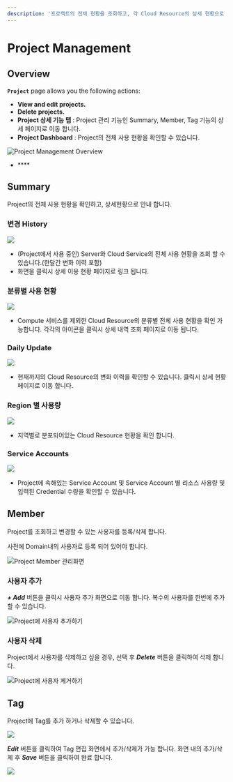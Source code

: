 ```yaml
---
description: '프로젝트의 전체 현황을 조회하고, 각 Cloud Resource의 상세 현황으로 이동할 수 있습니다.'
---
```


# Project Management

## Overview 

**`Project`** page allows you the following actions:

* **View and edit projects.** 
* **Delete projects.**
* **Project 상세 기능 탭** : Project 관리 기능인 Summary, Member, Tag 기능의 상세 페이지로 이동 합니다. 
* **Project Dashboard** : Project의 전체 사용 현황을 확인할 수 있습니다. 

![Project Management Overview](../.gitbook/assets/2020-08-05-2.26.10.png)

* \*\*\*\*



## Summary

Project의 전체 사용 현황을 확인하고, 상세현황으로 안내 합니다. 

### 변경 History    

![](../.gitbook/assets/2020-08-05-2.51.28.png)

* \(Project에서 사용 중인\) Server와 Cloud Service의 전체 사용 현황을 조회 할 수 있습니다.\(한달간 변화 이력 포함\)
* 화면을 클릭시 상세 이용 현황 페이지로 링크 됩니다. 

### 분류별 사용 현황 

![](../.gitbook/assets/2020-08-05-2.54.31.png)

* Compute 서비스를 제외한 Cloud Resource의 분류별 전체 사용 현황을 확인 가능합니다. 각각의 아이콘을 클릭시 상세 내역 조회 페이지로 이동 됩니다. 

### Daily Update

![](../.gitbook/assets/2020-08-05-2.57.10.png)

* 현재까지의 Cloud Resource의 변화 이력을 확인할 수 있습니다. 클릭시 상세 현황 페이지로 이동 합니다. 

### Region 별 사용량

![](../.gitbook/assets/2020-08-05-2.59.08.png)

*   지역별로 분포되어있는 Cloud Resource 현황을 확인 합니다. 

### Service Accounts

![](../.gitbook/assets/2020-08-05-3.02.22.png)

* Project에 속해있는 Service Account 및 Service Account 별 리소스 사용량 및 입력된 Credential 수량을 확인할 수 있습니다.   



## Member

Project를 조회하고 변경할 수 있는 사용자를 등록/삭제 합니다. 

사전에 Domain내의 사용자로 등록 되어 있어야 합니다. 

![Project Member &#xAD00;&#xB9AC;&#xD654;&#xBA74;](../.gitbook/assets/2020-08-05-3.48.21.png)

### 사용자 추가

_**+ Add**_ 버튼을 클릭시 사용자 추가 화면으로 이동 합니다. 복수의 사용자를 한번에 추가할 수 있습니다.   

![Project&#xC5D0; &#xC0AC;&#xC6A9;&#xC790; &#xCD94;&#xAC00;&#xD558;&#xAE30;](../.gitbook/assets/2020-08-05-3.44.14.png)

### 사용자 삭제 

Project에서 사용자를 삭제하고 싶을 경우, 선택 후 _**Delete**_ 버튼을 클릭하여 삭제 합니다.

![Project&#xC5D0; &#xC0AC;&#xC6A9;&#xC790; &#xC81C;&#xAC70;&#xD558;&#xAE30;](../.gitbook/assets/2020-08-05-5.38.47.png)







## Tag

Project에 Tag를 추가 하거나 삭제할 수 있습니다. 

![](../.gitbook/assets/2020-08-05-5.40.40.png)

_**Edit**_ 버튼을 클릭하여 Tag 편집 화면에서 추가/삭제가 가능 합니다. 화면 내의 추가/삭제 후 _**Save**_ 버튼을 클릭하여 완료 합니다. 

![](../.gitbook/assets/2020-08-05-5.43.10.png)



